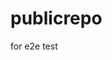 # publicrepo
for e2e test




























































































































































































































































































































































































































































































































































































































































































































































































































































































































































































